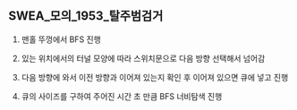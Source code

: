 ## SWEA_모의_1953_탈주범검거

1. 맨홀 뚜껑에서 BFS 진행

2. 있는 위치에서의 터널 모양에 따라 스위치문으로 다음 방향 선택해서 넘어감

3. 다음 방향에 와서 이전 방향과 이어져 있는지 확인 후 이어져 있으면 큐에 넣고 진행

4. 큐의 사이즈를 구하여 주어진 시간 초 만큼 BFS 너비탐색 진행
